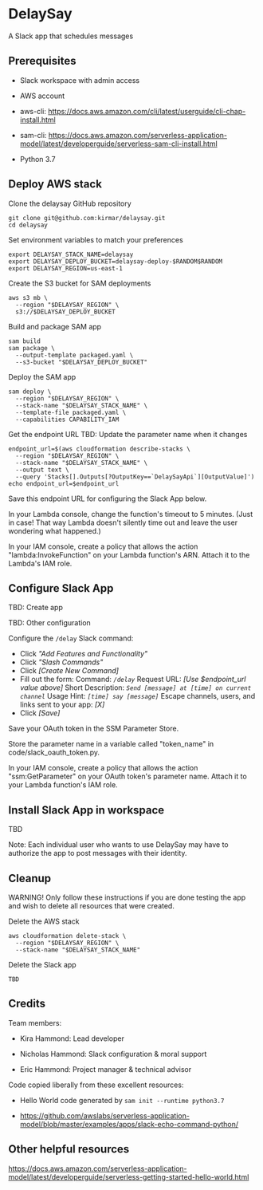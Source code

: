 # DelaySay

A Slack app that schedules messages


## Prerequisites

- Slack workspace with admin access

- AWS account

- aws-cli: <https://docs.aws.amazon.com/cli/latest/userguide/cli-chap-install.html>

- sam-cli: <https://docs.aws.amazon.com/serverless-application-model/latest/developerguide/serverless-sam-cli-install.html>

- Python 3.7


## Deploy AWS stack

Clone the delaysay GitHub repository

    git clone git@github.com:kirmar/delaysay.git
    cd delaysay

Set environment variables to match your preferences

    export DELAYSAY_STACK_NAME=delaysay
    export DELAYSAY_DEPLOY_BUCKET=delaysay-deploy-$RANDOM$RANDOM
    export DELAYSAY_REGION=us-east-1
    
Create the S3 bucket for SAM deployments

    aws s3 mb \
      --region "$DELAYSAY_REGION" \
      s3://$DELAYSAY_DEPLOY_BUCKET

Build and package SAM app

    sam build
    sam package \
      --output-template packaged.yaml \
      --s3-bucket "$DELAYSAY_DEPLOY_BUCKET"
    
Deploy the SAM app

    sam deploy \
      --region "$DELAYSAY_REGION" \
      --stack-name "$DELAYSAY_STACK_NAME" \
      --template-file packaged.yaml \
      --capabilities CAPABILITY_IAM

Get the endpoint URL
TBD: Update the parameter name when it changes

    endpoint_url=$(aws cloudformation describe-stacks \
      --region "$DELAYSAY_REGION" \
      --stack-name "$DELAYSAY_STACK_NAME" \
      --output text \
      --query 'Stacks[].Outputs[?OutputKey==`DelaySayApi`][OutputValue]')
    echo endpoint_url=$endpoint_url

Save this endpoint URL for configuring the Slack App below.

In your Lambda console, change the function's timeout to 5 minutes. (Just in case! That way Lambda doesn't silently time out and leave the user wondering what happened.)

In your IAM console, create a policy that allows the action "lambda:InvokeFunction" on your Lambda function's ARN. Attach it to the Lambda's IAM role.


## Configure Slack App

TBD: Create app

TBD: Other configuration

Configure the `/delay` Slack command:

- Click *"Add Features and Functionality"*
- Click *"Slash Commands"*
- Click *[Create New Command]*
- Fill out the form:
    Command: *`/delay`*
    Request URL: _[Use $endpoint_url value above]_
    Short Description: *`Send [message] at [time] on current channel`*
    Usage Hint: *`[time] say [message]`*
    Escape channels, users, and links sent to your app: *[X]*
- Click *[Save]*

Save your OAuth token in the SSM Parameter Store.

Store the parameter name in a variable called "token_name" in code/slack_oauth_token.py.

In your IAM console, create a policy that allows the action "ssm:GetParameter" on your OAuth token's parameter name. Attach it to your Lambda function's IAM role.

## Install Slack App in workspace

TBD

Note: Each individual user who wants to use DelaySay may have to
authorize the app to post messages with their identity.


## Cleanup

WARNING! Only follow these instructions if you are done testing the
app and wish to delete all resources that were created.

Delete the AWS stack

    aws cloudformation delete-stack \
      --region "$DELAYSAY_REGION" \
      --stack-name "$DELAYSAY_STACK_NAME"

Delete the Slack app

    TBD


## Credits

Team members:

- Kira Hammond: Lead developer

- Nicholas Hammond: Slack configuration & moral support

- Eric Hammond: Project manager & technical advisor

Code copied liberally from these excellent resources:

- Hello World code generated by `sam init --runtime python3.7`

- https://github.com/awslabs/serverless-application-model/blob/master/examples/apps/slack-echo-command-python/


## Other helpful resources

https://docs.aws.amazon.com/serverless-application-model/latest/developerguide/serverless-getting-started-hello-world.html

